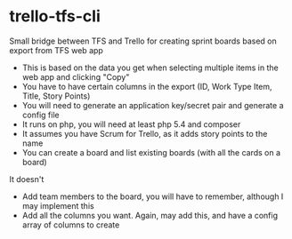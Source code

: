 trello-tfs-cli
==============

Small bridge between TFS and Trello for creating sprint boards based on export from TFS web app

* This is based on the data you get when selecting multiple items in the web app and clicking "Copy"
* You have to have certain columns in the export (ID, Work Type Item, Title, Story Points)
* You will need to generate an application key/secret pair and generate a config file
* It runs on php, you will need at least php 5.4 and composer
* It assumes you have Scrum for Trello, as it adds story points to the name
* You can create a board and list existing boards (with all the cards on a board)


It doesn't
* Add team members to the board, you will have to remember, although I may implement this
* Add all the columns you want. Again, may add this, and have a config array of columns to create
